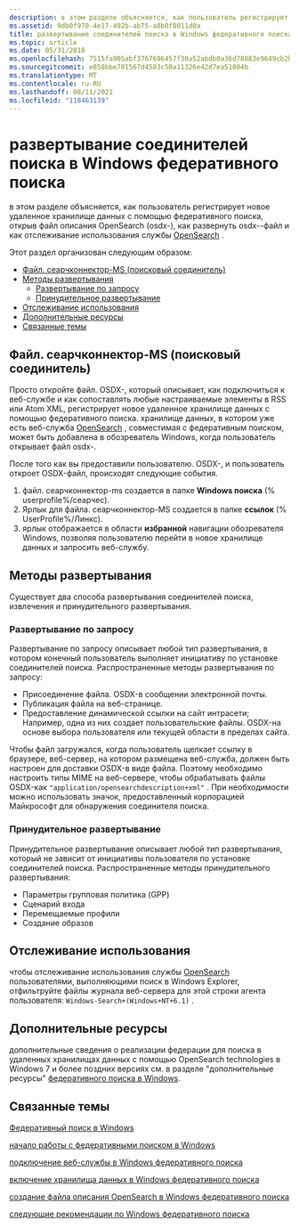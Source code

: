 ```yaml
---
description: в этом разделе объясняется, как пользователь регистрирует новое удаленное хранилище данных с помощью федеративного поиска, открыв файл описания OpenSearch (osdx-), как развернуть osdx--файл и как отслеживание использования службы OpenSearch.
ms.assetid: 9db0f970-4e17-492b-ab75-a8b0f8011d0a
title: развертывание соединителей поиска в Windows федеративного поиска
ms.topic: article
ms.date: 05/31/2018
ms.openlocfilehash: 7515fa905abf3767696457f30a52abdb0a36d78883e9649cb2bf42e77e8b8c2a
ms.sourcegitcommit: e858bbe701567d4583c50a11326e42d7ea51804b
ms.translationtype: MT
ms.contentlocale: ru-RU
ms.lasthandoff: 08/11/2021
ms.locfileid: "118463139"
---
```

# <a name="deploying-search-connectors-in-windows-federated-search"></a>развертывание соединителей поиска в Windows федеративного поиска

в этом разделе объясняется, как пользователь регистрирует новое удаленное хранилище данных с помощью федеративного поиска, открыв файл описания OpenSearch (osdx-), как развернуть osdx--файл и как отслеживание использования службы [OpenSearch](https://github.com/dewitt/opensearch) .

Этот раздел организован следующим образом:

-   [Файл. сеарчконнектор-MS (поисковый соединитель)](#the-searchconnector-ms-search-connector-file)
-   [Методы развертывания](#deployment-methods)
    -   [Развертывание по запросу](#pull-deployment)
    -   [Принудительное развертывание](#push-deployment)
-   [Отслеживание использования](#tracking-usage)
-   [Дополнительные ресурсы](#additional-resources)
-   [Связанные темы](#related-topics)

## <a name="the-searchconnector-ms-search-connector-file"></a>Файл. сеарчконнектор-MS (поисковый соединитель)

Просто откройте файл. OSDX-, который описывает, как подключиться к веб-службе и как сопоставлять любые настраиваемые элементы в RSS или Atom XML, регистрирует новое удаленное хранилище данных с помощью федеративного поиска. хранилище данных, в котором уже есть веб-служба [OpenSearch](https://github.com/dewitt/opensearch) , совместимая с федеративным поиском, может быть добавлена в обозреватель Windows, когда пользователь открывает файл osdx-.

После того как вы предоставили пользователю. OSDX-, и пользователь откроет OSDX-файл, происходят следующие события.

1.  файл. сеарчконнектор-ms создается в папке **Windows поиска** (% userprofile%/сеарчес).
2.  Ярлык для файла. сеарчконнектор-MS создается в папке **ссылок** (% UserProfile%/Линкс).
3.  ярлык отображается в области **избранной** навигации обозревателя Windows, позволяя пользователю перейти в новое хранилище данных и запросить веб-службу.

## <a name="deployment-methods"></a>Методы развертывания

Существует два способа развертывания соединителей поиска, извлечения и принудительного развертывания.

### <a name="pull-deployment"></a>Развертывание по запросу

Развертывание по запросу описывает любой тип развертывания, в котором конечный пользователь выполняет инициативу по установке соединителей поиска. Распространенные методы развертывания по запросу:

-   Присоединение файла. OSDX-в сообщении электронной почты.
-   Публикация файла на веб-странице.
-   Предоставление динамической ссылки на сайт интрасети; Например, одна из них создает пользовательские файлы. OSDX-на основе выбора пользователя или текущей области в пределах сайта.

Чтобы файл загружался, когда пользователь щелкает ссылку в браузере, веб-сервер, на котором размещена веб-служба, должен быть настроен для доставки OSDX-в виде файла. Поэтому необходимо настроить типы MIME на веб-сервере, чтобы обрабатывать файлы OSDX-как `"application/opensearchdescription+xml"` . При необходимости можно использовать значок, предоставленный корпорацией Майкрософт для обнаружения соединителя поиска.

### <a name="push-deployment"></a>Принудительное развертывание

Принудительное развертывание описывает любой тип развертывания, который не зависит от инициативы пользователя по установке соединителей поиска. Распространенные методы принудительного развертывания:

-   Параметры групповая политика (GPP)
-   Сценарий входа
-   Перемещаемые профили
-   Создание образов

## <a name="tracking-usage"></a>Отслеживание использования

чтобы отслеживание использования службы [OpenSearch](https://github.com/dewitt/opensearch) пользователями, выполняющими поиск в Windows Explorer, отфильтруйте файлы журнала веб-сервера для этой строки агента пользователя: `Windows-Search+(Windows+NT+6.1)` .

## <a name="additional-resources"></a>Дополнительные ресурсы

дополнительные сведения о реализации федерации для поиска в удаленных хранилищах данных с помощью OpenSearch technologies в Windows 7 и более поздних версиях см. в разделе "дополнительные ресурсы" [федеративного поиска в Windows](/previous-versions//dd742958(v=vs.85)).

## <a name="related-topics"></a>Связанные темы

<dl> <dt>

[Федеративный поиск в Windows](-search-federated-search-overview.md)
</dt> <dt>

[начало работы с федеративными поиском в Windows](getting-started-with-federated-search-in-windows.md)
</dt> <dt>

[подключение веб-службы в Windows федеративного поиска](-search-federated-search-web-service.md)
</dt> <dt>

[включение хранилища данных в Windows федеративного поиска](-search-federated-search-data-store.md)
</dt> <dt>

[создание файла описания OpenSearch в Windows федеративного поиска](-search-federated-search-osdx-file.md)
</dt> <dt>

[следующие рекомендации по Windows федеративного поиска](-search-fedsearch-best.md)
</dt> </dl>

 

 
